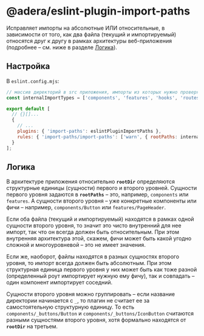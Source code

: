 # @adera/eslint-plugin-import-paths

Исправляет импорты на абсолютные ИЛИ относительные, в зависимости от того, как два файла (текущий и импортируемый)
относятся друг к другу в рамках архитектуры веб-приложения (подробнее – см. ниже в разделе [Логика](#логика)).

## Настройка

В `eslint.config.mjs`:

```javascript
// массив директорий в src приложения, импорты из которых нужно проверять
const internalImportTypes = ['components', 'features', 'hooks', 'routes', 'store', 'utils'];

export default [
  // {}[]...
  {
    // ...
    plugins: { 'import-paths': eslintPluginImportPaths },
    rules: { 'import-paths/import-paths': ['warn', { rootPaths: internalImportTypes }] }
  }
];
```

## Логика

В архитектуре приложения относительно **`rootDir`** определяются структурные единицы (сущности) первого и второго уровней.
Сущности первого уровня задаются в **`rootPaths`** – это, например, `components` или `features`.
А сущности второго уровня – уже конкретные компоненты или фичи – например, `components/Button` или `features/PageHeader`.

Если оба файла (текущий и импортируемый) находятся в рамках одной сущности второго уровня,
то значит это чисто внутренний для нее импорт, так что он всегда должен быть относительным.
При этом внутренняя архитектура этой, скажем, фичи может быть какой угодно сложной и многоуровневой – это не имеет значения.

Если же, наоборот, файлы находятся в разных сущностях второго уровня, то импорт всегда должен быть абсолютным.
При этом структурная единица первого уровня у них может быть как тоже разной (определенный роут импортирует нужную ему фичу),
так и совпадать – один компонент импортирует соседний.

Сущности второго уровня можно группировать – если название директории начинается с `_`,
то плагин не считает ее за самостоятельную структурную единицу.
То есть `components/_buttons/Button` и `components/_buttons/IconButton` считаются разными сущностями второго уровня,
хотя формально находятся от **`rootDir`** на третьем.
